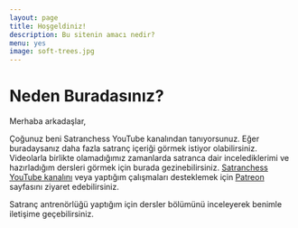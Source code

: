 ```yaml
---
layout: page
title: Hoşgeldiniz!
description: Bu sitenin amacı nedir?
menu: yes
image: soft-trees.jpg
---
```


# Neden Buradasınız?

Merhaba arkadaşlar,

Çoğunuz beni Satranchess YouTube kanalından tanıyorsunuz. Eğer buradaysanız daha fazla satranç içeriği görmek istiyor olabilirsiniz. Videolarla birlikte olamadığımız zamanlarda satranca dair incelediklerimi ve hazırladığım dersleri görmek için burada gezinebilirsiniz. [Satranchess YouTube kanalını](https://www.youtube.com/satranchess) veya yaptığım çalışmaları desteklemek için [Patreon](https://www.patreon.com/satranchess) sayfasını ziyaret edebilirsiniz.  

Satranç antrenörlüğü yaptığım için dersler bölümünü inceleyerek benimle iletişime geçebilirsiniz.
